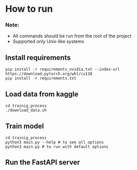 # How to run
### Note: 
- All commands should be run from the root of the project
- Supported only Unix-like systems

## Install requirements
```
pip install -r requirements_nvidia.txt --index-url https://download.pytorch.org/whl/cu118
pip install -r requirements.txt
```

## Load data from kaggle
```
cd trainig_process
./download_data.sh
```

## Train model
```
cd trainig_process
python3 main.py --help # to see all options
python3 main.py # to run with default options
``` 

## Run the FastAPI server
```